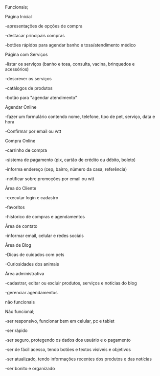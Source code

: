 Funcionais;

Página Inicial

-apresentações de opções de compra

-destacar principais compras 

-botões rápidos para agendar banho e tosa/atendimento médico

Página com Serviços

-listar os serviços (banho e tosa, consulta, vacina, brinquedos e acessórios)

-descrever os serviços 

-catálogos de produtos

-botão para "agendar atendimento"

Agendar Online

-fazer um formulário contendo nome, telefone, tipo de pet, serviço, data e hora

-Confirmar por email ou wtt

Compra Online

-carrinho de compra

-sistema de pagamento (pix, cartão de crédito ou débito, boleto)

-informa endereço (cep, bairro, número da casa, referência)

-notificar sobre promoções por email ou wtt

Área do Cliente

-executar login e cadastro

-favoritos

-historico de compras e agendamentos

Área de contato

-informar email, celular e redes sociais

Área de Blog

-Dicas de cuidados com pets 

-Curiosidades dos animais 

Área administrativa

-cadastrar, editar ou excluir produtos, serviços e notícias do blog

-gerenciar agendamentos

não funcionais

Não funcional;

-ser responsivo, funcionar bem em celular, pc e tablet 

-ser rápido

-ser seguro, protegendo os dados dos usuário e o pagamento

-ser de fácil acesso, tendo botões e textos visíveis e objetivos

-ser atualizado, tendo informações recentes dos produtos e das notícias

-ser bonito e organizado
